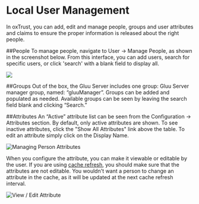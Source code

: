 # Local User Management
In oxTrust, you can add, edit and manage people, groups and user attributes and claims to ensure the proper information is released about the right people. 

##People
To manage people, navigate to User → Manage People, as shown in the screenshot below. From this interface, you can add users, search for specific users, or click 'search' with a blank field to display all. 

![](http://www.gluu.org/docs/img/local_user_admin/manage_people.png)

##Groups
Out of the box, the Gluu Server includes one group: Gluu Server manager group, named: “gluuManager”. Groups can be added and populated as needed. Available groups can be seen by leaving the search field blank and clicking “Search.”

##Attributes
An “Active” attribute list can be seen from the Configuration → Attributes section. By default, only active attributes are shown. To see inactive attributes, click the "Show All Attributes" link above the table. To edit an attribute simply click on the Display Name.

![](http://www.gluu.org/docs/img/local_user_admin/attr_list.png "Managing Person Attributes")

When you configure the attribute, you can make it viewable or editable by the user. If you are using [cache refresh](http://www.gluu.org/docs/admin-guide/user-management/ldap-sync/), you should make sure that the attributes are not editable. You wouldn't want a person to change an attribute in the cache, as it will be updated at the next cache refresh interval. 

![](http://www.gluu.org/docs/img/local_user_admin/attr_detail.png "View / Edit Attribute")



